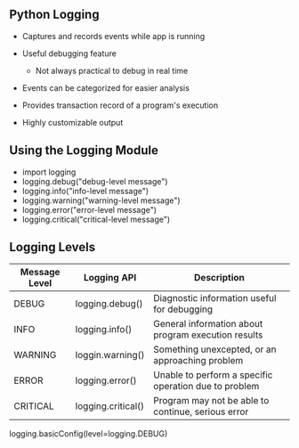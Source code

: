## Python Logging

- Captures and records events while app is running

- Useful debugging feature
  - Not always practical to debug in real time

- Events can be categorized for easier analysis

- Provides transaction record of a program's execution

- Highly customizable output



## Using the Logging Module

- import logging
- logging.debug("debug-level message")
- logging.info("info-level message")
- logging.warning("warning-level message")
- logging.error("error-level message")
- logging.critical("critical-level message")



## Logging Levels

| Message Level | Logging API        | Description                                           |
| ------------- | ------------------ | ----------------------------------------------------- |
| DEBUG         | logging.debug()    | Diagnostic information useful for debugging           |
| INFO          | logging.info()     | General information about program execution results   |
| WARNING       | loggin.warning()   | Something unexcepted, or an approaching problem       |
| ERROR         | logging.error()    | Unable to perform a specific operation due to problem |
| CRITICAL      | logging.critical() | Program may not be able to continue, serious error    |

logging.basicConfig(level=logging.DEBUG)


